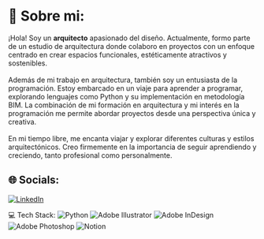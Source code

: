 # 💫 Sobre mi:
¡Hola! Soy un **arquitecto** apasionado del diseño. Actualmente, formo parte de un estudio de arquitectura donde colaboro en proyectos con un enfoque centrado en crear espacios funcionales, estéticamente atractivos y sostenibles.<br><br>Además de mi trabajo en arquitectura, también soy un entusiasta de la programación. Estoy embarcado en un viaje para aprender a programar, explorando lenguajes como Python y su implementación en metodología BIM. La combinación de mi formación en arquitectura y mi interés en la programación me permite abordar proyectos desde una perspectiva única y creativa.<br><br>En mi tiempo libre, me encanta viajar y explorar diferentes culturas y estilos arquitectónicos. Creo firmemente en la importancia de seguir aprendiendo y creciendo, tanto profesional como personalmente.


## 🌐 Socials:
[![LinkedIn](https://img.shields.io/badge/LinkedIn-%230077B5.svg?logo=linkedin&logoColor=white)](https://linkedin.com/in/https://www.linkedin.com/in/angelvalero/) 

 💻 Tech Stack:
![Python](https://img.shields.io/badge/python-3670A0?style=for-the-badge&logo=python&logoColor=ffdd54) ![Adobe Illustrator](https://img.shields.io/badge/adobe%20illustrator-%23FF9A00.svg?style=for-the-badge&logo=adobe%20illustrator&logoColor=white) ![Adobe InDesign](https://img.shields.io/badge/Adobe%20InDesign-49021F?style=for-the-badge&logo=adobeindesign&logoColor=FF3366) ![Adobe Photoshop](https://img.shields.io/badge/adobe%20photoshop-%2331A8FF.svg?style=for-the-badge&logo=adobe%20photoshop&logoColor=white) ![Notion](https://img.shields.io/badge/Notion-%23000000.svg?style=for-the-badge&logo=notion&logoColor=white)
